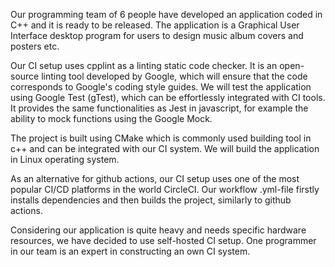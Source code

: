 Our programming team of 6 people have developed an application coded in C++ and it is ready to be released. The application is a Graphical User Interface desktop program for users to design music album covers and posters etc.
 
Our CI setup uses cpplint as a linting static code checker. It is an open-source linting tool developed by Google, which will ensure that the code corresponds to Google's coding style guides. We will test the application using Google Test (gTest), which can be effortlessly integrated with CI tools. It provides the same functionalities as Jest in javascript, for example the ability to mock functions using the Google Mock. 

The project is built using CMake which is commonly used building tool in c++ and can be integrated with our CI system. We will build the application in Linux operating system. 

As an alternative for github actions, our CI setup uses one of the most popular CI/CD platforms in the world CircleCI. Our workflow .yml-file firstly installs dependencies and then builds the project, similarly to github actions. 

Considering our application is quite heavy and needs specific hardware resources, we have decided to use self-hosted CI setup. One programmer in our team is an expert in constructing an own CI system.
